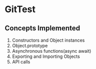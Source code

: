 # GitTest

## Concepts Implemented
1. Constructors and Object instances
2. Object.prototype
3. Asynchronous functions(async await)
4. Exporting and Importing Objects
5. API calls

